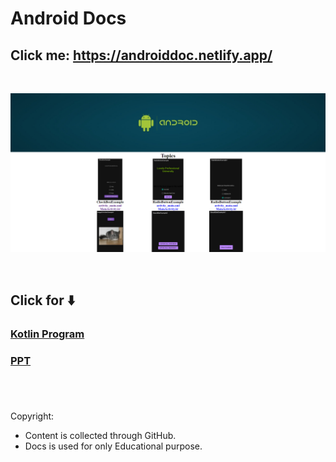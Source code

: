 # Android Docs

## Click me: **https://androiddoc.netlify.app/**

<br>

![](assets/1.png)

<br>

## Click for ⬇️

### [Kotlin Program](https://github.com/keshavop/Android-Development-Docs/tree/main/Kotlin%20Programs)

### [PPT](https://github.com/keshavop/Android-Development-Docs/tree/main/PPT)


<br>
<br>

####
Copyright:
<br>
- Content is collected through GitHub.
- Docs is used for only Educational purpose.